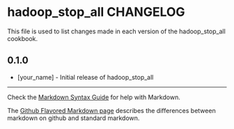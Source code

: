 # hadoop_stop_all CHANGELOG

This file is used to list changes made in each version of the hadoop_stop_all cookbook.

## 0.1.0
- [your_name] - Initial release of hadoop_stop_all

- - -
Check the [Markdown Syntax Guide](http://daringfireball.net/projects/markdown/syntax) for help with Markdown.

The [Github Flavored Markdown page](http://github.github.com/github-flavored-markdown/) describes the differences between markdown on github and standard markdown.
